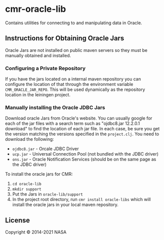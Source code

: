 # cmr-oracle-lib

Contains utilities for connecting to and manipulating data in Oracle.

## Instructions for Obtaining Oracle Jars

Oracle Jars are not installed on public maven servers so they must be manually
obtained and installed.

### Configuring a Private Repository

If you have the jars located on a internal maven repository you can configure
the location of that through the environment variable `CMR_ORACLE_JAR_REPO`.
This will be used dynamically as the repository location in the leiningen
project.

### Manually installing the Oracle JDBC Jars

Download oracle Jars from Oracle's website. You can usually google for each of the jar files with a search term such as "ojdbc8.jar 12.2.0.1 download" to find the location of each jar file. In each case, be sure you get the version matching the versions specified in the `project.clj`. You need to download the following:

  * `ojdbc8.jar` - Orcale JDBC Driver
  * `ucp.jar` - Universal Connection Pool (not bundled with the JDBC driver)
  * `ons.jar` - Oracle Notification Services (should be on the same page as
    the JDBC driver)

To install the oracle jars for CMR:
1. `cd oracle-lib`
2. `mkdir support`
3. Put the Jars in `oracle-lib/support`
4. In the project root directory, run `cmr install oracle-libs` which will
   install the oracle jars in your local maven repository.

## License

Copyright © 2014-2021 NASA
